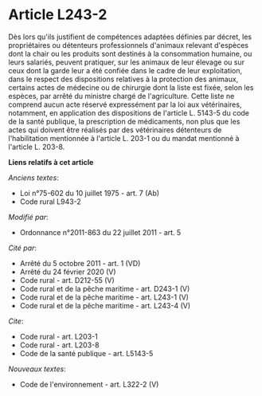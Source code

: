 # Article L243-2

Dès lors qu'ils justifient de compétences adaptées définies par décret, les propriétaires ou détenteurs professionnels
d'animaux relevant d'espèces dont la chair ou les produits sont destinés à la consommation humaine, ou leurs salariés,
peuvent pratiquer, sur les animaux de leur élevage ou sur ceux dont la garde leur a été confiée dans le cadre de leur
exploitation, dans le respect des dispositions relatives à la protection des animaux, certains actes de médecine ou de
chirurgie dont la liste est fixée, selon les espèces, par arrêté du ministre chargé de l'agriculture. Cette liste ne comprend
aucun acte réservé expressément par la loi aux vétérinaires, notamment, en application des dispositions de l'article L.
5143-5 du code de la santé publique, la prescription de médicaments, non plus que les actes qui doivent être réalisés par des
vétérinaires détenteurs de l'habilitation mentionnée à l'article L. 203-1 ou du mandat mentionné à l'article L. 203-8.

**Liens relatifs à cet article**

_Anciens textes_:

  - Loi n°75-602 du 10 juillet 1975 - art. 7 (Ab)
  - Code rural L943-2

_Modifié par_:

  - Ordonnance n°2011-863 du 22 juillet 2011 - art. 5

_Cité par_:

  - Arrêté du 5 octobre 2011 - art. 1 (VD)
  - Arrêté du 24 février 2020 (V)
  - Code rural - art. D212-55 (V)
  - Code rural et de la pêche maritime - art. D243-1 (V)
  - Code rural et de la pêche maritime - art. L243-1 (V)
  - Code rural et de la pêche maritime - art. L243-4 (V)

_Cite_:

  - Code rural - art. L203-1
  - Code rural - art. L203-8
  - Code de la santé publique - art. L5143-5

_Nouveaux textes_:

  - Code de l'environnement - art. L322-2 (V)
